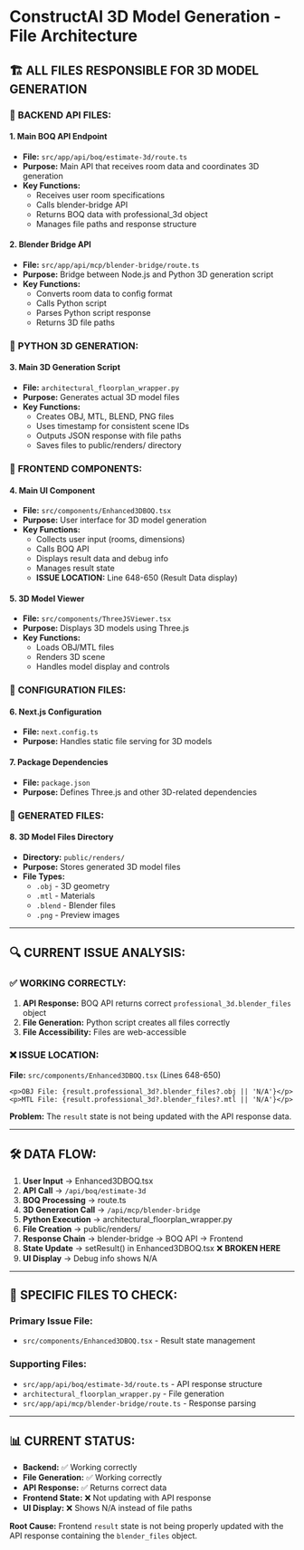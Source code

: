 # ConstructAI 3D Model Generation - File Architecture

## 🏗️ ALL FILES RESPONSIBLE FOR 3D MODEL GENERATION

### 📁 **BACKEND API FILES:**

#### 1. **Main BOQ API Endpoint**
- **File:** `src/app/api/boq/estimate-3d/route.ts`
- **Purpose:** Main API that receives room data and coordinates 3D generation
- **Key Functions:**
  - Receives user room specifications
  - Calls blender-bridge API
  - Returns BOQ data with professional_3d object
  - Manages file paths and response structure

#### 2. **Blender Bridge API**
- **File:** `src/app/api/mcp/blender-bridge/route.ts`
- **Purpose:** Bridge between Node.js and Python 3D generation script
- **Key Functions:**
  - Converts room data to config format
  - Calls Python script
  - Parses Python script response
  - Returns 3D file paths

### 📁 **PYTHON 3D GENERATION:**

#### 3. **Main 3D Generation Script**
- **File:** `architectural_floorplan_wrapper.py`
- **Purpose:** Generates actual 3D model files
- **Key Functions:**
  - Creates OBJ, MTL, BLEND, PNG files
  - Uses timestamp for consistent scene IDs
  - Outputs JSON response with file paths
  - Saves files to public/renders/ directory

### 📁 **FRONTEND COMPONENTS:**

#### 4. **Main UI Component**
- **File:** `src/components/Enhanced3DBOQ.tsx`
- **Purpose:** User interface for 3D model generation
- **Key Functions:**
  - Collects user input (rooms, dimensions)
  - Calls BOQ API
  - Displays result data and debug info
  - Manages result state
  - **ISSUE LOCATION:** Line 648-650 (Result Data display)

#### 5. **3D Model Viewer**
- **File:** `src/components/ThreeJSViewer.tsx`
- **Purpose:** Displays 3D models using Three.js
- **Key Functions:**
  - Loads OBJ/MTL files
  - Renders 3D scene
  - Handles model display and controls

### 📁 **CONFIGURATION FILES:**

#### 6. **Next.js Configuration**
- **File:** `next.config.ts`
- **Purpose:** Handles static file serving for 3D models

#### 7. **Package Dependencies**
- **File:** `package.json`
- **Purpose:** Defines Three.js and other 3D-related dependencies

### 📁 **GENERATED FILES:**

#### 8. **3D Model Files Directory**
- **Directory:** `public/renders/`
- **Purpose:** Stores generated 3D model files
- **File Types:**
  - `.obj` - 3D geometry
  - `.mtl` - Materials
  - `.blend` - Blender files
  - `.png` - Preview images

---

## 🔍 **CURRENT ISSUE ANALYSIS:**

### ✅ **WORKING CORRECTLY:**
1. **API Response:** BOQ API returns correct `professional_3d.blender_files` object
2. **File Generation:** Python script creates all files correctly
3. **File Accessibility:** Files are web-accessible

### ❌ **ISSUE LOCATION:**
**File:** `src/components/Enhanced3DBOQ.tsx` (Lines 648-650)

```tsx
<p>OBJ File: {result.professional_3d?.blender_files?.obj || 'N/A'}</p>
<p>MTL File: {result.professional_3d?.blender_files?.mtl || 'N/A'}</p>
```

**Problem:** The `result` state is not being updated with the API response data.

---

## 🛠️ **DATA FLOW:**

1. **User Input** → Enhanced3DBOQ.tsx
2. **API Call** → `/api/boq/estimate-3d`
3. **BOQ Processing** → route.ts
4. **3D Generation Call** → `/api/mcp/blender-bridge`
5. **Python Execution** → architectural_floorplan_wrapper.py
6. **File Creation** → public/renders/
7. **Response Chain** → blender-bridge → BOQ API → Frontend
8. **State Update** → setResult() in Enhanced3DBOQ.tsx ❌ **BROKEN HERE**
9. **UI Display** → Debug info shows N/A

---

## 🎯 **SPECIFIC FILES TO CHECK:**

### **Primary Issue File:**
- `src/components/Enhanced3DBOQ.tsx` - Result state management

### **Supporting Files:**
- `src/app/api/boq/estimate-3d/route.ts` - API response structure
- `architectural_floorplan_wrapper.py` - File generation
- `src/app/api/mcp/blender-bridge/route.ts` - Response parsing

---

## 📊 **CURRENT STATUS:**

- **Backend:** ✅ Working correctly
- **File Generation:** ✅ Working correctly  
- **API Response:** ✅ Returns correct data
- **Frontend State:** ❌ Not updating with API response
- **UI Display:** ❌ Shows N/A instead of file paths

**Root Cause:** Frontend `result` state is not being properly updated with the API response containing the `blender_files` object.
